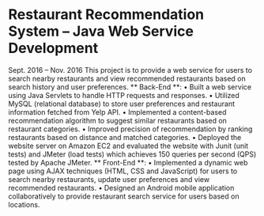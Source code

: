 # Restaurant Recommendation System – Java Web Service Development
Sept. 2016 – Nov. 2016
This project is to provide a web service for users to search nearby restaurants and view recommended restaurants based on search history and user preferences.
** Back-End **:
• Built a web service using Java Servlets to handle HTTP requests and responses.
• Utilized MySQL (relational database) to store user preferences and restaurant information fetched from Yelp API.
• Implemented a content-based recommendation algorithm to suggest similar restaurants based on restaurant categories.
• Improved precision of recommendation by ranking restaurants based on distance and matched categories.
• Deployed the website server on Amazon EC2 and evaluated the website with Junit (unit tests) and JMeter (load tests) which
achieves 150 queries per second (QPS) tested by Apache JMeter.
** Front-End **:
• Implemented a dynamic web page using AJAX techniques (HTML, CSS and JavaScript) for users to search nearby restaurants,
update user preferences and view recommended restaurants.
• Designed an Android mobile application collaboratively to provide restaurant search service for users based on locations.
